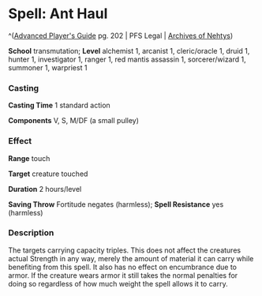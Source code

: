 # Spell: Ant Haul

^([Advanced Player's Guide][ss-ant-haul] pg. 202 | PFS Legal | [Archives of Nehtys][sn-ant-haul])

**School** transmutation; **Level** alchemist 1, arcanist 1, cleric/oracle 1, druid 1, hunter 1, investigator 1, ranger 1, red mantis assassin 1, sorcerer/wizard 1, summoner 1, warpriest 1

### Casting

**Casting Time** 1 standard action

**Components** V, S, M/DF (a small pulley)

### Effect

**Range** touch

**Target** creature touched

**Duration** 2 hours/level

**Saving Throw** Fortitude negates (harmless); **Spell Resistance** yes (harmless)

### Description

The targets carrying capacity triples. This does not affect the creatures actual Strength in any way, merely the amount of material it can carry while benefiting from this spell. It also has no effect on encumbrance due to armor. If the creature wears armor it still takes the normal penalties for doing so regardless of how much weight the spell allows it to carry.

[ss-ant-haul]: http://paizo.com/pathfinderRPG/v57
[sn-ant-haul]: http://www.archivesofnethys.com/SpellDisplay.aspx?ItemName=Ant%20Haul